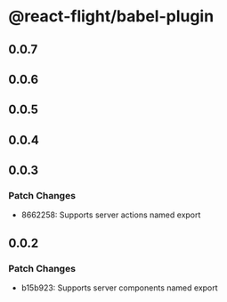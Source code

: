 # @react-flight/babel-plugin

## 0.0.7

## 0.0.6

## 0.0.5

## 0.0.4

## 0.0.3

### Patch Changes

- 8662258: Supports server actions named export

## 0.0.2

### Patch Changes

- b15b923: Supports server components named export

